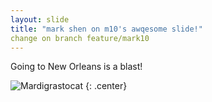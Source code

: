 ```yaml
---
layout: slide
title: "mark shen on m10's awqesome slide!"
change on branch feature/mark10
---
```


Going to New Orleans is a blast!

![Mardigrastocat](https://octodex.github.com/images/Mardigrastocat.png)
{: .center}
